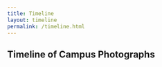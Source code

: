 ```yaml
---
title: Timeline
layout: timeline
permalink: /timeline.html
---
```


## Timeline of Campus Photographs
